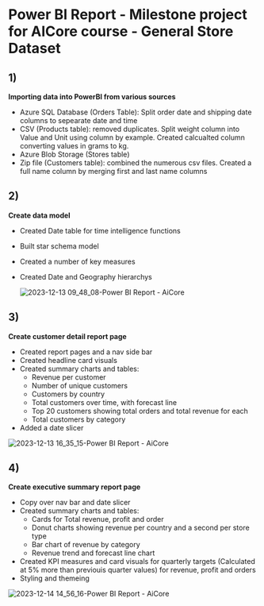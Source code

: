 # Power BI Report - Milestone project for AICore course - General Store Dataset

## 1) 
**Importing data into PowerBI from various sources**
- Azure SQL Database (Orders Table): Split order date and shipping date columns to sepearate date and time 
- CSV (Products table): removed duplicates. Split weight column into Value and Unit using column by example. Created calcualted column converting values in grams to kg.  
- Azure Blob Storage (Stores table)
- Zip file (Customers table): combined the numerous csv files. Created a full name column by merging first and last name columns 

## 2)
**Create data model**
- Created Date table for time intelligence functions
- Built star schema model
- Created a number of key measures
- Created Date and Geography hierarchys

  ![2023-12-13 09_48_08-Power BI Report - AiCore](https://github.com/DonLe2911/data-analytics-power-bi-report/assets/16416867/7e267d86-ae55-4e21-b6b8-7de695c014e2)

## 3)
**Create customer detail report page**
- Created report pages and a nav side bar
- Created headline card visuals
- Created summary charts and tables:
    - Revenue per customer
    - Number of unique customers
    - Customers by country
    - Total customers over time, with forecast line
    - Top 20 customers showing total orders and total revenue for each
    - Total customers by category
- Added a date slicer

![2023-12-13 16_35_15-Power BI Report - AiCore](https://github.com/DonLe2911/data-analytics-power-bi-report/assets/16416867/0d9eadb3-bc2c-4719-81b0-7f8b206f89fb)

## 4)
**Create executive summary report page**
- Copy over nav bar and date slicer
- Created summary charts and tables:
    - Cards for Total revenue, profit and order
    - Donut charts showing revenue per country and a second per store type
    - Bar chart of revenue by category
    - Revenue trend and forecast line chart
- Created KPI measures and card visuals for quarterly targets (Calculated at 5% more than previouis quarter values) for revenue, profit and orders
- Styling and themeing

![2023-12-14 14_56_16-Power BI Report - AiCore](https://github.com/DonLe2911/data-analytics-power-bi-report/assets/16416867/a26bcb9d-3a83-4eff-9c96-5d4404ff8ab2)
